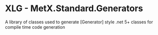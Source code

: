 XLG - MetX.Standard.Generators
===
A library of classes used to generate [Generator] style .net 5+ classes for compile time code generation

